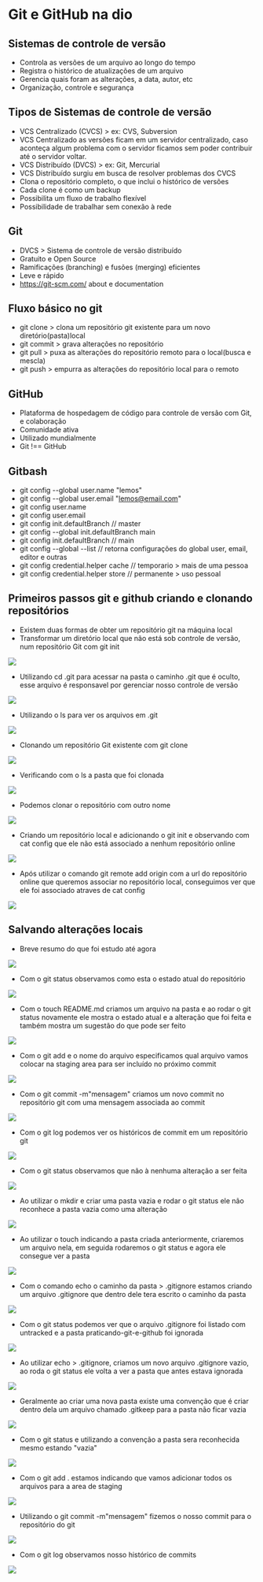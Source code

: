 # Git e GitHub na dio

## Sistemas de controle de versão

- Controla as versões de um arquivo ao longo do tempo
- Registra o histórico de atualizações de um arquivo
- Gerencia quais foram as alterações, a data, autor, etc
- Organização, controle e segurança

## Tipos de Sistemas de controle de versão

- VCS Centralizado (CVCS) > ex: CVS, Subversion
- VCS Centralizado as versões ficam em um servidor centralizado, caso aconteça algum problema com o servidor ficamos sem poder contribuir até o servidor voltar.
- VCS Distribuído (DVCS) > ex: Git, Mercurial
- VCS Distribuído surgiu em busca de resolver problemas dos CVCS
- Clona o repositório completo, o que inclui o histórico de versões
- Cada clone é como um backup
- Possibilita um fluxo de trabalho flexível
- Possibilidade de trabalhar sem conexão à rede

## Git

- DVCS > Sistema de controle de versão distribuído
- Gratuito e Open Source
- Ramificações (branching) e fusões (merging) eficientes
- Leve e rápido
- https://git-scm.com/ about e documentation

## Fluxo básico no git

- git clone > clona um repositório git existente para um novo diretório(pasta)local
- git commit > grava alterações no repositório
- git pull > puxa as alterações do repositório remoto para o local(busca e mescla)
- git push > empurra as alterações do repositório local para o remoto

## GitHub

- Plataforma de hospedagem de código para controle de versão com Git, e colaboração
- Comunidade ativa
- Utilizado mundialmente
- Git !== GitHub

## Gitbash

- git config --global user.name "lemos"
- git config --global user.email "lemos@email.com"
- git config user.name
- git config user.email
- git config init.defaultBranch // master
- git config --global init.defaultBranch main
- git config init.defaultBranch // main
- git config --global --list // retorna configurações do global user, email, editor e outras
- git config credential.helper cache // temporario > mais de uma pessoa
- git config credential.helper store // permanente > uso pessoal

## Primeiros passos git e github criando e clonando repositórios

- Existem duas formas de obter um repositório git na máquina local
- Transformar um diretório local que não está sob controle de versão, num repositório Git com git init

<img src="./img/git-github001.PNG">

- Utilizando cd .git para acessar na pasta o caminho .git que é oculto, esse arquivo é responsavel por gerenciar nosso controle de versão

<img src="./img/git-github002.PNG">

- Utilizando o ls para ver os arquivos em .git

<img src="./img/git-github003.PNG">

- Clonando um repositório Git existente com git clone

<img src="./img/git-github004.PNG">

- Verificando com o ls a pasta que foi clonada

<img src="./img/git-github005.PNG">

- Podemos clonar o repositório com outro nome

<img src="./img/git-github006.PNG">

- Criando um repositório local e adicionando o git init e observando com cat config que ele não está associado a nenhum repositório online

<img src="./img/git-github007.PNG">

- Após utilizar o comando git remote add origin com a url do repositório online que queremos associar no repositório local, conseguimos ver que ele foi associado atraves de cat config

<img src="./img/git-github008.PNG">

## Salvando alterações locais

- Breve resumo do que foi estudo até agora

<img src="./img/git-github009.PNG">

- Com o git status observamos como esta o estado atual do repositório

<img src="./img/git-github010.PNG">

- Com o touch README.md criamos um arquivo na pasta e ao rodar o git status novamente ele mostra o estado atual e a alteração que foi feita e também mostra um sugestão do que pode ser feito

<img src="./img/git-github011.PNG">

- Com o git add e o nome do arquivo especificamos qual arquivo vamos colocar na staging area para ser incluído no próximo commit

<img src="./img/git-github012.PNG">

- Com o git commit -m"mensagem" criamos um novo commit no repositório git com uma mensagem associada ao commit

<img src="./img/git-github013.PNG">

- Com o git log podemos ver os históricos de commit em um repositório git

<img src="./img/git-github014.PNG">

- Com o git status observamos que não à nenhuma alteração a ser feita

<img src="./img/git-github015.PNG">

- Ao utilizar o mkdir e criar uma pasta vazia e rodar o git status ele não reconhece a pasta vazia como uma alteração

<img src="./img/git-github016.PNG">

- Ao utilizar o touch indicando a pasta criada anteriormente, criaremos um arquivo nela, em seguida rodaremos o git status e agora ele consegue ver a pasta

<img src="./img/git-github017.PNG">

- Com o comando echo o caminho da pasta > .gitignore estamos criando um arquivo .gitignore que dentro dele tera escrito o caminho da pasta

<img src="./img/git-github018.PNG">

- Com o git status podemos ver que o arquivo .gitignore foi listado com untracked e a pasta praticando-git-e-github foi ignorada

<img src="./img/git-github019.PNG">

- Ao utilizar echo > .gitignore, criamos um novo arquivo .gitignore vazio, ao roda o git status ele volta a ver a pasta que antes estava ignorada

<img src="./img/git-github020.PNG">

- Geralmente ao criar uma nova pasta existe uma convenção que é criar dentro dela um arquivo chamado .gitkeep para a pasta não ficar vazia

<img src="./img/git-github021.PNG">

- Com o git status e utilizando a convenção a pasta sera reconhecida mesmo estando "vazia"

<img src="./img/git-github022.PNG">

- Com o git add . estamos indicando que vamos adicionar todos os arquivos para a area de staging

<img src="./img/git-github023.PNG">

- Utilizando o git commit -m"mensagem" fizemos o nosso commit para o repositório do git

<img src="./img/git-github024.PNG">

- Com o git log observamos nosso histórico de commits

<img src="./img/git-github025.PNG">

## 